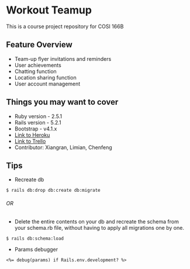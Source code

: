 # Workout Teamup
This is a course project repository for COSI 166B
 
## Feature Overview
* Team-up flyer invitations and reminders
* User achievements
* Chatting function
* Location sharing function
* User account management
 
## Things you may want to cover
* Ruby version - 2.5.1 
* Rails version - 5.2.1
* Bootstrap - v4.1.x
* [Link to Heroku](https://teamup12341.herokuapp.com/)
* [Link to Trello](https://trello.com/b/pVBKKavl/teamup)
* Contributor: Xiangran, Limian, Chenfeng

## Tips
* Recreate db
``` 
$ rails db:drop db:create db:migrate
```
###### OR  
* Delete the entire contents on your db and recreate the schema from your schema.rb file, without having to apply all migrations one by one.
```
$ rails db:schema:load
``` 

* Params debugger
```
<%= debug(params) if Rails.env.development? %>
```
